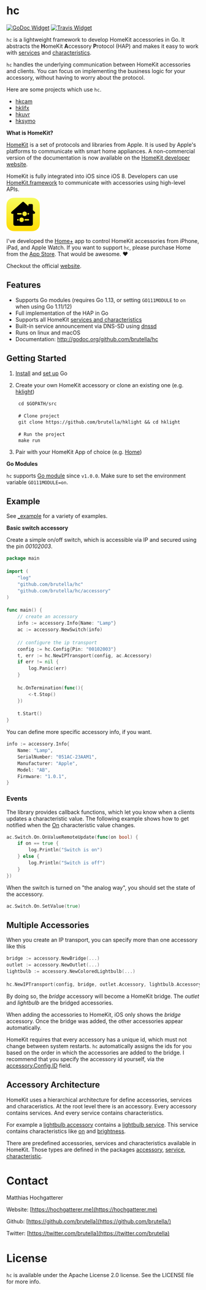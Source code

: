 # hc

[![GoDoc Widget]][GoDoc] [![Travis Widget]][Travis]

`hc` is a lightweight framework to develop HomeKit accessories in Go.
It abstracts the **H**omeKit **A**ccessory **P**rotocol (HAP) and makes it easy to work with [services](service/README.md) and [characteristics](characteristic/README.md).

`hc` handles the underlying communication between HomeKit accessories and clients.
You can focus on implementing the business logic for your accessory, without having to worry about the protocol.

Here are some projects which use `hc`.

- [hkcam](https://github.com/brutella/hkcam)
- [hklifx](https://github.com/brutella/hklifx/)
- [hkuvr](https://github.com/brutella/hkuvr)
- [hksymo](https://github.com/brutella/hksymo)

**What is HomeKit?**

[HomeKit][homekit] is a set of protocols and libraries from Apple. It is used by Apple's platforms to communicate with smart home appliances. A non-commercial version of the documentation is now available on the [HomeKit developer website](https://developer.apple.com/homekit/).

HomeKit is fully integrated into iOS since iOS 8. Developers can use [HomeKit.framework](https://developer.apple.com/documentation/homekit) to communicate with accessories using high-level APIs.

<img alt="Home+.app" src="_img/home-icon.png?raw=true" width="87" />

I've developed the [Home+][home+] app to control HomeKit accessories from iPhone, iPad, and Apple Watch.
If you want to support `hc`, please purchase Home from the [App Store][home-appstore]. That would be awesome. ❤️

Checkout the official [website][home+].

[home+]: https://hochgatterer.me/home/
[home-appstore]: http://itunes.apple.com/app/id995994352
[GoDoc]: https://godoc.org/github.com/brutella/hc
[GoDoc Widget]: https://godoc.org/github.com/brutella/hc?status.svg
[Travis]: https://travis-ci.org/brutella/hc
[Travis Widget]: https://travis-ci.org/brutella/hc.svg

## Features

- Supports Go modules (requires Go 1.13, or setting `GO111MODULE` to `on` when using Go 1.11/12)
- Full implementation of the HAP in Go
- Supports all HomeKit [services and characteristics](service/README.md)
- Built-in service announcement via DNS-SD using [dnssd](http://github.com/brutella/dnssd)
- Runs on linux and macOS
- Documentation: http://godoc.org/github.com/brutella/hc

## Getting Started

1. [Install](http://golang.org/doc/install) and [set up](http://golang.org/doc/code.html#Organization) Go
2. Create your own HomeKit accessory or clone an existing one (e.g.  [hklight](https://github.com/brutella/hklight))

        cd $GOPATH/src
        
        # Clone project
        git clone https://github.com/brutella/hklight && cd hklight
        
        # Run the project
        make run

3. Pair with your HomeKit App of choice (e.g. [Home][home-appstore])

**Go Modules**

`hc` supports [Go module](https://github.com/golang/go/wiki/Modules) since `v1.0.0`.
Make sure to set the environment variable `GO111MODULE=on`.

## Example

See [_example](_example) for a variety of examples.

**Basic switch accessory**

Create a simple on/off switch, which is accessible via IP and secured using the pin *00102003*.

```go
package main

import (
    "log"
    "github.com/brutella/hc"
    "github.com/brutella/hc/accessory"
)

func main() {
    // create an accessory
    info := accessory.Info{Name: "Lamp"}
    ac := accessory.NewSwitch(info)
    
    // configure the ip transport
    config := hc.Config{Pin: "00102003"}
    t, err := hc.NewIPTransport(config, ac.Accessory)
    if err != nil {
        log.Panic(err)
    }
    
    hc.OnTermination(func(){
        <-t.Stop()
    })
    
    t.Start()
}
```

You can define more specific accessory info, if you want.

```go
info := accessory.Info{
    Name: "Lamp",
    SerialNumber: "051AC-23AAM1",
    Manufacturer: "Apple",
    Model: "AB",
    Firmware: "1.0.1",
}
```

### Events

The library provides callback functions, which let you know when a clients updates a characteristic value.
The following example shows how to get notified when the [On](characteristic/on.go) characteristic value changes.

```go
ac.Switch.On.OnValueRemoteUpdate(func(on bool) {
    if on == true {
        log.Println("Switch is on")
    } else {
        log.Println("Switch is off")
    }
})
```

When the switch is turned on "the analog way", you should set the state of the accessory.

```go
ac.Switch.On.SetValue(true)
```

## Multiple Accessories

When you create an IP transport, you can specify more than one accessory like this

```go
bridge := accessory.NewBridge(...)
outlet := accessory.NewOutlet(...)
lightbulb := accessory.NewColoredLightbulb(...)

hc.NewIPTransport(config, bridge, outlet.Accessory, lightbulb.Accessory)
```

By doing so, the *bridge* accessory will become a HomeKit bridge.
The *outlet* and *lightbulb* are the bridged accessories.

When adding the accessories to HomeKit, iOS only shows the *bridge* accessory.
Once the bridge was added, the other accessories appear automatically.

HomeKit requires that every accessory has a unique id, which must not change between system restarts.
`hc` automatically assigns the ids for you based on the order in which the accessories are added to the bridge.
I recommend that you specify the accessory id yourself, via the [accessory.Config.ID](https://github.com/brutella/hc/blob/master/accessory/accessory.go#L13) field.

## Accessory Architecture

HomeKit uses a hierarchical architecture for define accessories, services and characeristics.
At the root level there is an accessory.
Every accessory contains services.
And every service contains characteristics.

For example a [lightbulb accessory](accessory/lightbulb.go) contains a [lightbulb service](service/lightbulb.go).
This service contains characteristics like [on](characteristic/on.go) and [brightness](characteristic/brightness.go).

There are predefined accessories, services and characteristics available in HomeKit.
Those types are defined in the packages [accessory](accessory), [service](service), [characteristic](characteristic).

# Contact

Matthias Hochgatterer

Website: [https://hochgatterer.me](https://hochgatterer.me)

Github: [https://github.com/brutella](https://github.com/brutella/)

Twitter: [https://twitter.com/brutella](https://twitter.com/brutella)


# License

`hc` is available under the Apache License 2.0 license. See the LICENSE file for more info.

[homekit]: https://developer.apple.com/homekit/

